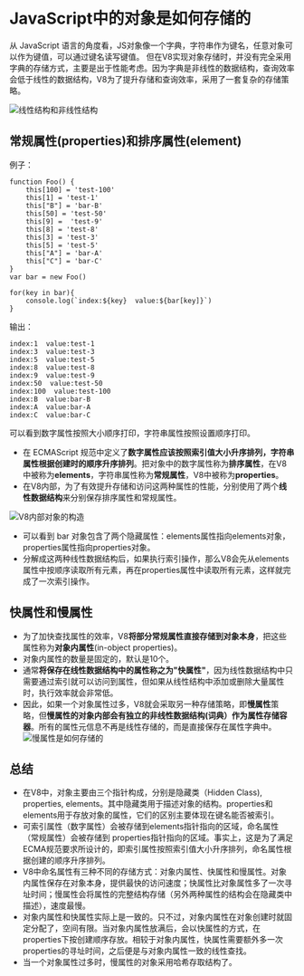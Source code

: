 # JavaScript中的对象是如何存储的

从 JavaScript 语言的角度看，JS对象像一个字典，字符串作为键名，任意对象可以作为键值，可以通过键名读写键值。 但在V8实现对象存储时，并没有完全采用字典的存储方式，主要是出于性能考虑。因为字典是非线性的数据结构，查询效率会低于线性的数据结构，V8为了提升存储和查询效率，采用了一套复杂的存储策略。

![线性结构和非线性结构](https://static001.geekbang.org/resource/image/c9/ef/c970cdc7b89bfe0a12e560fe94fcdfef.jpg?ynotemdtimestamp=1612407166483)

## 常规属性(properties)和排序属性(element)

例子：

```
function Foo() {
    this[100] = 'test-100'
    this[1] = 'test-1'
    this["B"] = 'bar-B'
    this[50] = 'test-50'
    this[9] =  'test-9'
    this[8] = 'test-8'
    this[3] = 'test-3'
    this[5] = 'test-5'
    this["A"] = 'bar-A'
    this["C"] = 'bar-C'
}
var bar = new Foo()

for(key in bar){
    console.log(`index:${key}  value:${bar[key]}`)
}
```

输出：

```
index:1  value:test-1
index:3  value:test-3
index:5  value:test-5
index:8  value:test-8
index:9  value:test-9
index:50  value:test-50
index:100  value:test-100
index:B  value:bar-B
index:A  value:bar-A
index:C  value:bar-C
```

可以看到数字属性按照大小顺序打印，字符串属性按照设置顺序打印。

- 在 ECMAScript 规范中定义了**数字属性应该按照索引值大小升序排列，字符串属性根据创建时的顺序升序排列**。把对象中的数字属性称为**排序属性**，在V8中被称为**elements**，字符串属性称为**常规属性**，V8中被称为**properties**。
- 在V8内部，为了有效提升存储和访问这两种属性的性能，分别使用了两个**线性数据结构**来分别保存排序属性和常规属性。

![V8内部对象的构造](https://static001.geekbang.org/resource/image/af/75/af2654db3d3a2e0b9a9eaa25e862cc75.jpg?ynotemdtimestamp=1612407166483)

- 可以看到 bar 对象包含了两个隐藏属性：elements属性指向elements对象，properties属性指向properties对象。
- 分解成这两种线性数据结构后，如果执行索引操作，那么V8会先从elements属性中按顺序读取所有元素，再在properties属性中读取所有元素，这样就完成了一次索引操作。

## 快属性和慢属性

- 为了加快查找属性的效率，V8**将部分常规属性直接存储到对象本身**，把这些属性称为**对象内属性**(in-object properties)。
- 对象内属性的数量是固定的，默认是10个。
- 通常**将保存在线性数据结构中的属性称之为"快属性"**，因为线性数据结构中只需要通过索引就可以访问到属性，但如果从线性结构中添加或删除大量属性时，执行效率就会非常低。
- 因此，如果一个对象属性过多，V8就会采取另一种存储策略，即**慢属性**策略，但**慢属性的对象内部会有独立的非线性数据结构(词典）作为属性存储容器**。所有的属性元信息不再是线性存储的，而是直接保存在属性字典中。 ![慢属性是如何存储的](https://static001.geekbang.org/resource/image/e8/17/e8ce990dce53295a414ce79e38149917.jpg?ynotemdtimestamp=1612407166483)

## 总结

- 在V8中，对象主要由三个指针构成，分别是隐藏类（Hidden Class), properties, elements。其中隐藏类用于描述对象的结构。properties和elements用于存放对象的属性，它们的区别主要体现在键名能否被索引。
- 可索引属性（数字属性）会被存储到elements指针指向的区域，命名属性（常规属性）会被存储到 properties指针指向的区域。事实上，这是为了满足ECMA规范要求所设计的，即索引属性按照索引值大小升序排列，命名属性根据创建的顺序升序排列。
- V8中命名属性有三种不同的存储方式：对象内属性、快属性和慢属性。对象内属性保存在对象本身，提供最快的访问速度；快属性比对象属性多了一次寻址时间；慢属性会将属性的完整结构存储（另外两种属性的结构会在隐藏类中描述），速度最慢。
- 对象内属性和快属性实际上是一致的。只不过，对象内属性在对象创建时就固定分配了，空间有限。当对象内属性放满后，会以快属性的方式，在properties下按创建顺序存放。相较于对象内属性，快属性需要额外多一次properties的寻址时间，之后便是与对象内属性一致的线性查找。
- 当一个对象属性过多时，慢属性的对象采用哈希存取结构了。